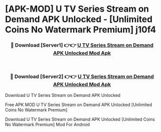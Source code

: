 # [APK-MOD] U  TV Series Stream on Demand APK Unlocked - [Unlimited Coins No Watermark Premium] j10f4



<div align="center">
<h3>🔴 Download [Server1] 👉👉 <a href="https://momento.my/?title=U__TV_Series_Stream_on_Demand_APK_Unlocked">U  TV Series Stream on Demand APK Unlocked Mod Apk</a></h3><br>

<h3>🔴 Download [Server2] 👉👉 <a href="https://momento.my/?title=U__TV_Series_Stream_on_Demand_APK_Unlocked">U  TV Series Stream on Demand APK Unlocked Mod Apk</a></h3>
</div>



Download U  TV Series Stream on Demand APK Unlocked 

Free APK MOD U  TV Series Stream on Demand APK Unlocked [Unlimited Coins No Watermark Premium]

Download U  TV Series Stream on Demand APK Unlocked [Unlimited Coins No Watermark Premium] Mod For Android
